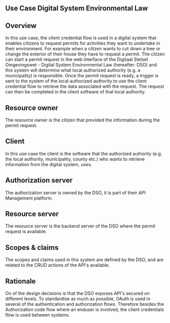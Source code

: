 ## Use Case Digital System Environmental Law ##

## Overview ##
In this use case, the client credential flow is used in a digital system that enables citizens to request permits for activities they want to undertake in their environment. For example when a citizen wants to cut down a tree or change the exterior of their house they have to request a permit. The citizen can start a permit request in the web interface of the Digitaal Stelsel Omgevingswet - Digital System Environmental Law (hereafter: DSO) and this system will determine what local authorized authority (e.g. a municipality) is responsible. Once the permit request is ready, a trigger is sent to the system of the local authorized authority to use the client credential flow to retrieve the data associated with the request. The request can then be completed in the client software of that local authority.

## Resource owner ##
The resource owner is the citizen that provided the information during the permit request. 

## Client ##
In this use case the client is the software that the authorized authority (e.g. the local authority, municipality, county etc.) who wants to retrieve information from the digital system, uses. 

## Authorization server ##
The authorization server is owned by the DSO, it is part of their API Management platform. 

## Resource server ##
The resource server is the backend server of the DSO where the permit request is available.

## Scopes & claims ##
The scopes and claims used in this system are defined by the DSO, and are related to the CRUD actions of the API's available. 

## Rationale ##
On of the design decisions is that the DSO exposes API's secured on different levels. To standardise as much as possible, OAuth is used in several of the authentication and authorization flows. Therefore besides the Authorization code flow where an enduser is involved, the client credentials flow is used between systems. 
